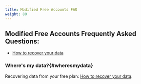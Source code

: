```yaml
---
title: Modified Free Accounts FAQ
weight: 80
---
```


## Modified Free Accounts Frequently Asked Questions:

* [How to recover your data](#wheresmydata)


### Where's my data?{#wheresmydata}

Recovering data from your free plan: [How to recover your data](/modifiedfreefaq/wheresmydata).


